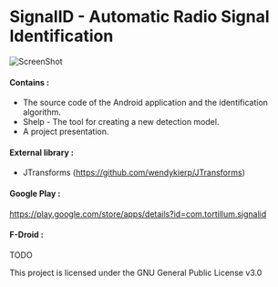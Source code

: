 # SignalID - Automatic Radio Signal Identification

![ScreenShot](https://raw.githubusercontent.com/Neosama/SignalID/master/img_1.PNG)

#### Contains :  
- The source code of the Android application and the identification algorithm.  
- Shelp - The tool for creating a new detection model.  
- A project presentation.

#### External library :  
- JTransforms (https://github.com/wendykierp/JTransforms)  

#### Google Play :  
https://play.google.com/store/apps/details?id=com.tortillum.signalid

#### F-Droid :  
TODO

This project is licensed under the GNU General Public License v3.0
